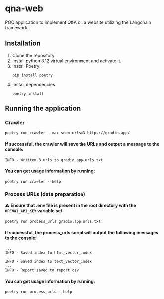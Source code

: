 # qna-web
POC application to implement Q&amp;A on a website utilizing the Langchain framework.

## Installation
1. Clone the repository.
2. Install python 3.12 virtual environment and activate it.
3. Install Poetry: 
    ```commandline
    pip install poetry
    ```
4. Install dependencies
    ```commandline
    poetry install
    ```

## Running the application
### Crawler
```commandline
poetry run crawler --max-seen-urls=3 https://gradio.app/
```
#### If successful, the crawler will save the URLs and output a message to the console:
```text
INFO - Written 3 urls to gradio.app-urls.txt
```
#### You can get usage information by running:
```commandline
poetry run crawler --help 
```

### Process URLs (data preparation)
#### ⚠️ Ensure that .env file is present in the root directory with the `OPENAI_API_KEY` variable set.

```commandline
poetry run process_urls gradio.app-urls.txt
```
#### If successful, the process_urls script will output the following messages to the console:
```text
...
INFO - Saved index to html_vector_index
...
INFO - Saved index to text_vector_index
...
INFO - Report saved to report.csv
```
#### You can get usage information by running:
```commandline
poetry run process_urls --help 
```
